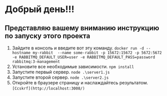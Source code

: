 # Добрый день!!!
## Представляю вашему вниманию инструкцию по запуску этого проекта

1. Зайдите в консоль и введите вот эту команду.
```docker run -d --hostname my-rabbit  --name some-rabbit -p 15672:15672 -p 5672:5672 -e RABBITMQ_DEFAULT_USER=user -e RABBITMQ_DEFAULT_PASS=password rabbitmq:3-management```
2. Установите все необходимые зависимости. 
```npm install```
3. Запустите первый сервер. 
```node .\server1.js```
4. Запустите второй сервер. 
```node .\server2.js```
5. Откройте в браузере страницу и наслаждайтесь результатом. 
```[Ccskrf](http://localhost:3008/) ```